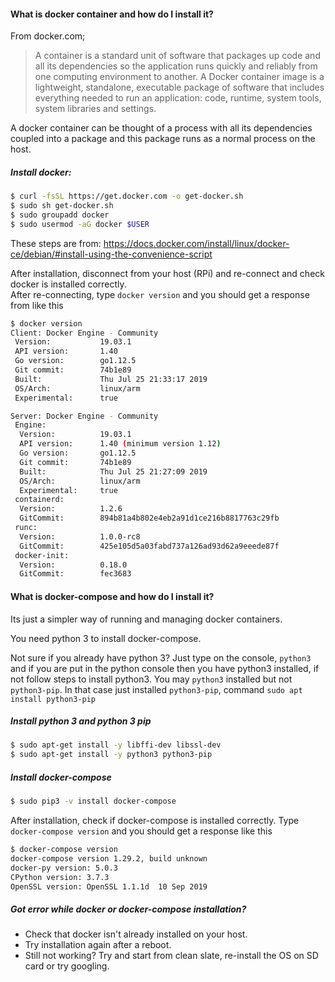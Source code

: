#### What is docker container and how do I install it?
From docker.com;
> A container is a standard unit of software that packages up code and all its dependencies so the application runs 
> quickly and reliably from one computing environment to another. A Docker container image is a lightweight, 
> standalone, executable package of software that includes everything needed to run an application: code, runtime, 
> system tools, system libraries and settings.

A docker container can be thought of a process with all its dependencies coupled into a package and this package runs 
as a normal process on the host. 

##### Install docker:
```bash
$ curl -fsSL https://get.docker.com -o get-docker.sh
$ sudo sh get-docker.sh
$ sudo groupadd docker
$ sudo usermod -aG docker $USER
```
These steps are from: https://docs.docker.com/install/linux/docker-ce/debian/#install-using-the-convenience-script

After installation, disconnect from your host (RPi) and re-connect and check docker is installed correctly.  
After re-connecting, type `docker version` and you should get a response from like this
```bash
$ docker version
Client: Docker Engine - Community
 Version:           19.03.1
 API version:       1.40
 Go version:        go1.12.5
 Git commit:        74b1e89
 Built:             Thu Jul 25 21:33:17 2019
 OS/Arch:           linux/arm
 Experimental:      true

Server: Docker Engine - Community
 Engine:
  Version:          19.03.1
  API version:      1.40 (minimum version 1.12)
  Go version:       go1.12.5
  Git commit:       74b1e89
  Built:            Thu Jul 25 21:27:09 2019
  OS/Arch:          linux/arm
  Experimental:     true
 containerd:
  Version:          1.2.6
  GitCommit:        894b81a4b802e4eb2a91d1ce216b8817763c29fb
 runc:
  Version:          1.0.0-rc8
  GitCommit:        425e105d5a03fabd737a126ad93d62a9eeede87f
 docker-init:
  Version:          0.18.0
  GitCommit:        fec3683
```

#### What is docker-compose and how do I install it?
Its just a simpler way of running and managing docker containers.

You need python 3 to install docker-compose.

Not sure if you already have python 3?
Just type on the console, `python3` and if you are put in the python console then you have python3 installed, if not
 follow steps to install python3. You may `python3` installed but not `python3-pip`. In that case just installed `python3-pip`,
 command `sudo apt install python3-pip`
 
##### Install python 3 and python 3 pip
```bash
$ sudo apt-get install -y libffi-dev libssl-dev
$ sudo apt-get install -y python3 python3-pip
```

##### Install docker-compose
```bash
$ sudo pip3 -v install docker-compose
```

After installation, check if docker-compose is installed correctly. Type `docker-compose version` and you should get a response
like this
```bash
$ docker-compose version
docker-compose version 1.29.2, build unknown
docker-py version: 5.0.3
CPython version: 3.7.3
OpenSSL version: OpenSSL 1.1.1d  10 Sep 2019
```

##### Got error while docker or docker-compose installation?
- Check that docker isn't already installed on your host. 
- Try installation again after a reboot.
- Still not working? Try and start from clean slate, re-install the OS on SD card or try googling.
